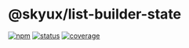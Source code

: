 # @skyux/list-builder-state

[![npm](https://img.shields.io/npm/v/@skyux/list-builder-state.svg)](https://www.npmjs.com/package/@skyux/list-builder-state)
[![status](https://travis-ci.org/blackbaud/skyux-list-builder-state.svg?branch=master)](https://travis-ci.org/blackbaud/skyux-list-builder-state)
[![coverage](https://codecov.io/gh/blackbaud/skyux-list-builder-state/branch/master/graphs/badge.svg?branch=master)](https://codecov.io/gh/blackbaud/skyux-list-builder-state/branch/master)
